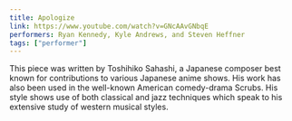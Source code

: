 ```yaml
---
title: Apologize
link: https://www.youtube.com/watch?v=GNcAAvGNbqE
performers: Ryan Kennedy, Kyle Andrews, and Steven Heffner
tags: ["performer"]
---
```


This piece was written by Toshihiko Sahashi, a Japanese composer best known for contributions to various Japanese anime shows. His work has also been used in the well-known American comedy-drama Scrubs. His style shows use of both classical and jazz techniques which speak to his extensive study of western musical styles.